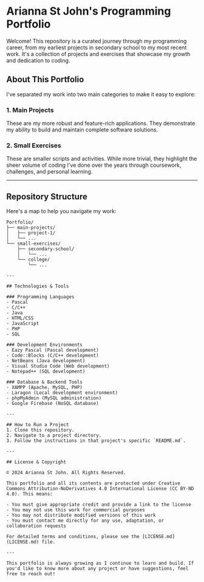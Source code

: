 # Arianna St John's Programming Portfolio

Welcome! This repository is a curated journey through my programming career, from my earliest projects in secondary school to my most recent work. It's a collection of projects and exercises that showcase my growth and dedication to coding.

## About This Portfolio

I've separated my work into two main categories to make it easy to explore:

### 1. Main Projects
These are my more robust and feature-rich applications. They demonstrate my ability to build and maintain complete software solutions.

### 2. Small Exercises
These are smaller scripts and activities. While more trivial, they highlight the sheer volume of coding I've done over the years through coursework, challenges, and personal learning.

---

## Repository Structure

Here's a map to help you navigate my work:

```
Portfolio/
├── main-projects/
│   ├── project-1/
│   └── ...
└── small-exercises/
    ├── secondary-school/
    │   └── ...
    └── college/
        └── ...

---

## Technologies & Tools

### Programming Languages
- Pascal
- C/C++
- Java
- HTML/CSS
- JavaScript
- PHP
- SQL

### Development Environments
- Eazy Pascal (Pascal development)
- Code::Blocks (C/C++ development)
- NetBeans (Java development)
- Visual Studio Code (Web development)
- Notepad++ (SQL development)

### Database & Backend Tools
- XAMPP (Apache, MySQL, PHP)
- Laragon (Local development environment)
- phpMyAdmin (MySQL administration)
- Google Firebase (NoSQL database)

---

## How to Run a Project
1. Clone this repository.
2. Navigate to a project directory.
3. Follow the instructions in that project's specific `README.md`.

---

## License & Copyright

© 2024 Arianna St John. All Rights Reserved.

This portfolio and all its contents are protected under Creative Commons Attribution-NoDerivatives 4.0 International License (CC BY-ND 4.0). This means:

- You must give appropriate credit and provide a link to the license
- You may not use this work for commercial purposes
- You may not distribute modified versions of this work
- You must contact me directly for any use, adaptation, or collaboration requests

For detailed terms and conditions, please see the [LICENSE.md](LICENSE.md) file.

---

This portfolio is always growing as I continue to learn and build. If you'd like to know more about any project or have suggestions, feel free to reach out!
